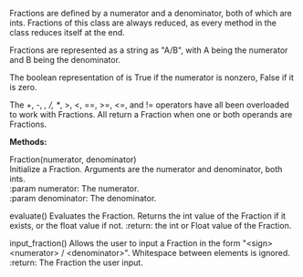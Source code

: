 Fractions are defined by a numerator and a denominator, both of which are ints. Fractions of this class are always reduced, as every method in the class reduces itself at the end. 

Fractions are represented as a string as "A/B", with A being the numerator and B being the denominator.

The boolean representation of is True if the numerator is nonzero, False if it is zero.

The +, -, *, /, \**, >, <, ==, >=, <=, and != operators have all been overloaded to work with Fractions. All return a Fraction when one or both operands are Fractions.

**Methods:**

Fraction(numerator, denominator)<br/>
    Initialize a Fraction. Arguments are the numerator and denominator, both ints.<br/>
    :param numerator: The numerator.<br/>
    :param denominator: The denominator.<br/>
  
evaluate()
    Evaluates the Fraction. Returns the int value of the Fraction if it
    exists, or the float value if not.
    :return: the int or Float value of the Fraction.

input_fraction()
    Allows the user to input a Fraction in the form "\<sign>\<numerator> /
    \<denominator>". Whitespace between elements is ignored.
    :return: The Fraction the user input.
